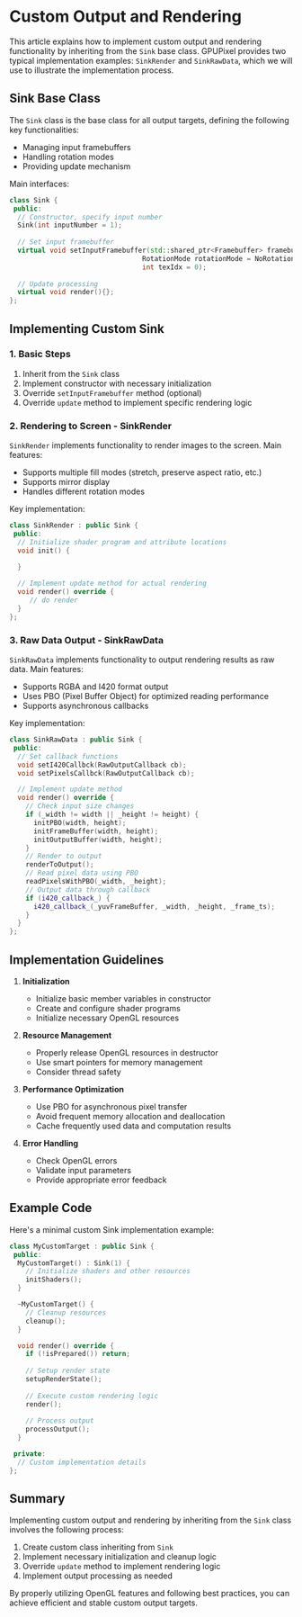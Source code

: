 # Custom Output and Rendering

This article explains how to implement custom output and rendering functionality by inheriting from the `Sink` base class. GPUPixel provides two typical implementation examples: `SinkRender` and `SinkRawData`, which we will use to illustrate the implementation process.

## Sink Base Class

The `Sink` class is the base class for all output targets, defining the following key functionalities:

- Managing input framebuffers
- Handling rotation modes
- Providing update mechanism

Main interfaces:

```cpp
class Sink {
 public:
  // Constructor, specify input number
  Sink(int inputNumber = 1);
  
  // Set input framebuffer
  virtual void setInputFramebuffer(std::shared_ptr<Framebuffer> framebuffer,
                                 RotationMode rotationMode = NoRotation,
                                 int texIdx = 0);
  
  // Update processing
  virtual void render(){};
};
```

## Implementing Custom Sink

### 1. Basic Steps

1. Inherit from the `Sink` class
2. Implement constructor with necessary initialization
3. Override `setInputFramebuffer` method (optional)
4. Override `update` method to implement specific rendering logic

### 2. Rendering to Screen - SinkRender

`SinkRender` implements functionality to render images to the screen. Main features:

- Supports multiple fill modes (stretch, preserve aspect ratio, etc.)
- Supports mirror display
- Handles different rotation modes

Key implementation:

```cpp
class SinkRender : public Sink {
 public:
  // Initialize shader program and attribute locations
  void init() {
 
  }

  // Implement update method for actual rendering
  void render() override {
     // do render
  }
};
```

### 3. Raw Data Output - SinkRawData

`SinkRawData` implements functionality to output rendering results as raw data. Main features:

- Supports RGBA and I420 format output
- Uses PBO (Pixel Buffer Object) for optimized reading performance
- Supports asynchronous callbacks

Key implementation:

```cpp
class SinkRawData : public Sink {
 public:
  // Set callback functions
  void setI420Callbck(RawOutputCallback cb);
  void setPixelsCallbck(RawOutputCallback cb);

  // Implement update method
  void render() override {
    // Check input size changes
    if (_width != width || _height != height) {
      initPBO(width, height);
      initFrameBuffer(width, height);
      initOutputBuffer(width, height);
    }
    // Render to output
    renderToOutput();
    // Read pixel data using PBO
    readPixelsWithPBO(_width, _height);
    // Output data through callback
    if (i420_callback_) {
      i420_callback_(_yuvFrameBuffer, _width, _height, _frame_ts);
    }
  }
};
```

## Implementation Guidelines

1. **Initialization**
   - Initialize basic member variables in constructor
   - Create and configure shader programs
   - Initialize necessary OpenGL resources

2. **Resource Management**
   - Properly release OpenGL resources in destructor
   - Use smart pointers for memory management
   - Consider thread safety

3. **Performance Optimization**
   - Use PBO for asynchronous pixel transfer
   - Avoid frequent memory allocation and deallocation
   - Cache frequently used data and computation results

4. **Error Handling**
   - Check OpenGL errors
   - Validate input parameters
   - Provide appropriate error feedback

## Example Code

Here's a minimal custom Sink implementation example:

```cpp
class MyCustomTarget : public Sink {
 public:
  MyCustomTarget() : Sink(1) {
    // Initialize shaders and other resources
    initShaders();
  }

  ~MyCustomTarget() {
    // Cleanup resources
    cleanup();
  }

  void render() override {
    if (!isPrepared()) return;
    
    // Setup render state
    setupRenderState();
    
    // Execute custom rendering logic
    render();
    
    // Process output
    processOutput();
  }

 private:
  // Custom implementation details
};
```

## Summary

Implementing custom output and rendering by inheriting from the `Sink` class involves the following process:

1. Create custom class inheriting from `Sink`
2. Implement necessary initialization and cleanup logic
3. Override `update` method to implement rendering logic
4. Implement output processing as needed

By properly utilizing OpenGL features and following best practices, you can achieve efficient and stable custom output targets.